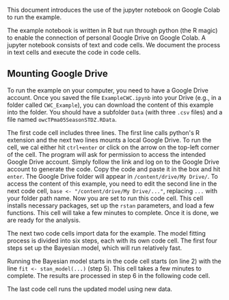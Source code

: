 This document introduces the use of the jupyter notebook on Google Colab to run the example.  

The example notebook is written in R but run through python (the R magic) to enable the connection of personal Google Drive on Google Colab. A jupyter notebook consists of text and code cells. We document the process in text cells and execute the code in code cells.  

## Mounting Google Drive
To run the example on your computer, you need to have a Google Drive account.  Once you saved the file `ExampleCWC.ipynb` into your Drive (e.g., in a folder called `CWC_Example`), you can download the content of this example into the folder. You should have a subfolder `Data` (with three `.csv` files) and a file named `owcTPma05SeasonSTDZ.RData`.

The first code cell includes three lines. The first line calls python's R extension and the next two lines mounts a local Google Drive.  To run the cell, we cal either hit `ctrl+enter` or click on the arrow on the top-left corner of the cell.  The program will ask for permission to access the intended Google Drive account.  Simply follow the link and log on to the Google Drive account to generate the code. Copy the code and paste it in the box and hit `enter`.  The Google Drive folder will appear in `/content/drive/My Drive/`. To access the content of this example, you need to edit the second line in the next code cell, `base <- "/content/drive/My Drive/..."`, replacing `...` with your folder path name. Now you are set to run this code cell.  This cell installs necessary packages, set up the `rstan` parameters, and load a few functions.  This cell will take a few minutes to complete.  Once it is done, we are ready for the analysis.

The next two code cells import data for the example.  The model fitting process is divided into six steps, each with its own code cell. The first four steps set up the Bayesian model, which will run relatively fast.  

Running the Bayesian model starts in the code cell starts (on line 2) with the line `fit <- stan_model(...)` (step 5).  This cell takes a few minutes to complete.  The results are processed in step 6 in the following code cell.

The last code cell runs the updated model using new data.

